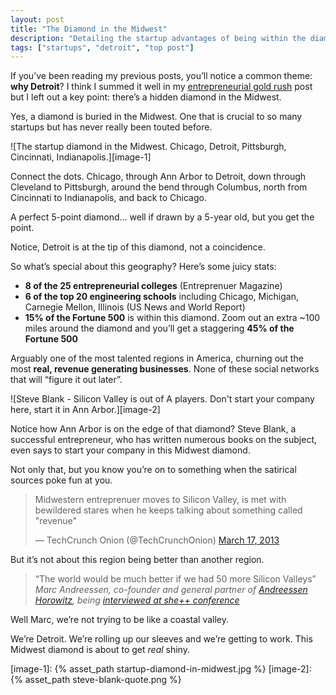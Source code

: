 ```yaml
---
layout: post
title: "The Diamond in the Midwest"
description: "Detailing the startup advantages of being within the diamond of the Midwest: Chicago, Detroit, Pittsburgh, Cincinnati, Indianapolis."
tags: ["startups", "detroit", "top post"]
---
```


If you’ve been reading my previous posts, you’ll notice a common theme: **why Detroit**? I think I summed it well in my [entrepreneurial gold rush][1] post but I left out a key point: there’s a hidden diamond in the Midwest.

Yes, a diamond is buried in the Midwest. One that is crucial to so many startups but has never really been touted before.

![The startup diamond in the Midwest. Chicago, Detroit, Pittsburgh, Cincinnati, Indianapolis.][image-1]

Connect the dots. Chicago, through Ann Arbor to Detroit, down through Cleveland to Pittsburgh, around the bend through Columbus, north from Cincinnati to Indianapolis, and back to Chicago.

A perfect 5-point diamond… well if drawn by a 5-year old, but you get the point.

Notice, Detroit is at the tip of this diamond, not a coincidence.

So what’s special about this geography? Here’s some juicy stats:

- **8 of the 25 entrepreneurial colleges** (Entreprenuer Magazine)
- **6 of the top 20 engineering schools** including Chicago, Michigan, Carnegie Mellon, Illinois (US News and World Report)
- **15% of the Fortune 500** is within this diamond. Zoom out an extra ~100 miles around the diamond and you’ll get a staggering **45% of the Fortune 500**

Arguably one of the most talented regions in America, churning out the most **real, revenue generating businesses**. None of these social networks that will “figure it out later”.

![Steve Blank - Silicon Valley is out of A players. Don't start your company here, start it in Ann Arbor.][image-2]

Notice how Ann Arbor is on the edge of that diamond? Steve Blank, a successful entrepreneur, who has written numerous books on the subject, even says to start your company in this Midwest diamond.

Not only that, but you know you’re on to something when the satirical sources poke fun at you.

<blockquote class="twitter-tweet"><p>Midwestern entreprenuer moves to Silicon Valley, is met with bewildered stares when he keeps talking about something called "revenue"</p>&mdash; TechCrunch Onion (@TechCrunchOnion) <a href="https://twitter.com/TechCrunchOnion/status/313078200114757633">March 17, 2013</a></blockquote>
<script async src="//platform.twitter.com/widgets.js" charset="utf-8"></script>

But it’s not about this region being better than another region.

> “The world would be much better if we had 50 more Silicon Valleys”
> <cite>Marc Andreessen, co-founder and general partner of [Andreessen Horowitz][2], being [interviewed at she++ conference][3]</cite>

Well Marc, we’re not trying to be like a coastal valley.

We’re Detroit. We’re rolling up our sleeves and we’re getting to work. This Midwest diamond is about to get *real* shiny.

[image-1]: {% asset_path startup-diamond-in-midwest.jpg %}
[image-2]: {% asset_path steve-blank-quote.png %}

[1]:  http://tedserbinski.com/the-entrepreneurial-gold-rush-why-i-moved-from-san-francisco-to-detroit/
[2]:  http://a16z.com/
[3]:  http://techcrunch.com/2013/04/20/marc-andreessen-the-world-would-be-much-better-if-we-had-50-more-silicon-valleys/
